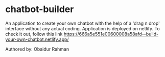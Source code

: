 # chatbot-builder
An application to create your own chatbot with the help of a 'drag n drop' interface without any actual coding.
Application is deployed on netlify. To check it out, follow this link https://666a5e551e00600008a58afd--build-your-own-chatbot.netlify.app/

Authored by:
Obaidur Rahman
